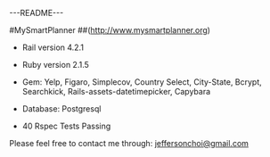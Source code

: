 ---README---

#MySmartPlanner
##(http://www.mysmartplanner.org)

* Rail version 4.2.1

* Ruby version 2.1.5

* Gem: Yelp, Figaro, Simplecov, Country Select, City-State, Bcrypt, Searchkick, Rails-assets-datetimepicker, Capybara

* Database: Postgresql

* 40 Rspec Tests Passing

Please feel free to contact me through: jeffersonchoi@gmail.com
